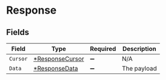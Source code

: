 # Response


## Fields

| Field                                                    | Type                                                     | Required                                                 | Description                                              |
| -------------------------------------------------------- | -------------------------------------------------------- | -------------------------------------------------------- | -------------------------------------------------------- |
| `Cursor`                                                 | [*ResponseCursor](../../models/shared/responsecursor.md) | :heavy_minus_sign:                                       | N/A                                                      |
| `Data`                                                   | [*ResponseData](../../models/shared/responsedata.md)     | :heavy_minus_sign:                                       | The payload                                              |